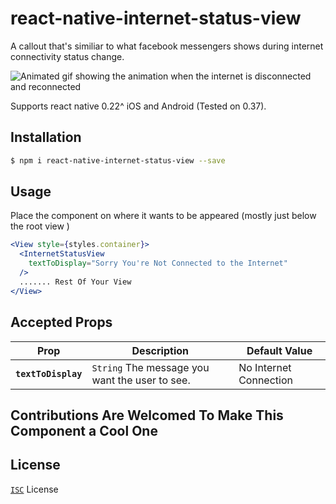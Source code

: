 # react-native-internet-status-view
A callout that's similiar to what facebook messengers shows during internet connectivity status change.

![Animated gif showing the animation when the internet is disconnected and reconnected ](https://raw.githubusercontent.com/ismdcf/react-native-internet-status-view/master/misc/internet_status_view.gif)

Supports react native 0.22^  iOS and Android (Tested on 0.37).

## Installation

```bash
$ npm i react-native-internet-status-view --save
```

## Usage

Place the component on where it wants to be appeared (mostly just below the root view )

```jsx
<View style={styles.container}>
  <InternetStatusView
    textToDisplay="Sorry You're Not Connected to the Internet"
  />
  ....... Rest Of Your View
</View>
```

## Accepted Props

| Prop | Description | Default Value |
|---|---|---|
|**`textToDisplay`**| `String` The message you want the user to see. | No Internet Connection |

## Contributions Are Welcomed To Make This Component a Cool One 

## License

[`ISC`](http://opensource.org/licenses/ISC) License

